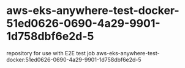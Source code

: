 # aws-eks-anywhere-test-docker-51ed0626-0690-4a29-9901-1d758dbf6e2d-5
repository for use with E2E test job aws-eks-anywhere-test-docker:51ed0626-0690-4a29-9901-1d758dbf6e2d-5
